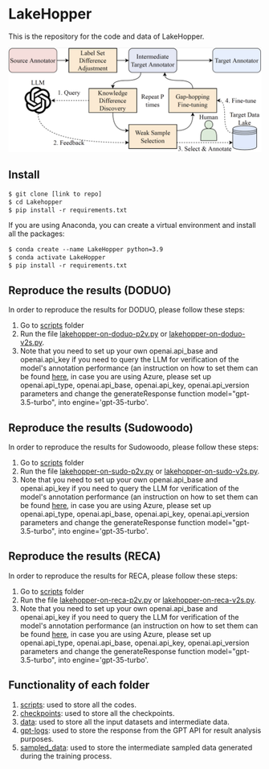 # LakeHopper
This is the repository for the code and data of LakeHopper.

![Overview of LakeHopper](./pipeline.png)

## Install

```console
$ git clone [link to repo]
$ cd Lakehopper
$ pip install -r requirements.txt 
```

If you are using Anaconda, you can create a virtual environment and install all the packages:

```console
$ conda create --name LakeHopper python=3.9
$ conda activate LakeHopper
$ pip install -r requirements.txt
```

## Reproduce the results (DODUO)

In order to reproduce the results for DODUO, please follow these steps:

1. Go to [scripts](./scripts) folder 
2. Run the file [lakehopper-on-doduo-p2v.py](./scripts/lakehopper-on-doduo-p2v.py) or [lakehopper-on-doduo-v2s.py](./scripts/lakehopper-on-doduo-v2s.py).
3. Note that you need to set up your own openai.api_base and openai.api_key if you need to query the LLM for verification of the model's annotation performance (an instruction on how to set them can be found [here](https://platform.openai.com/docs/api-reference/audio), in case you are using Azure, please set up openai.api_type, openai.api_base, openai.api_key, openai.api_version parameters and change the generateResponse function model="gpt-3.5-turbo", into engine='gpt-35-turbo'.

## Reproduce the results (Sudowoodo)

In order to reproduce the results for Sudowoodo, please follow these steps:

1. Go to [scripts](./scripts) folder 
2. Run the file [lakehopper-on-sudo-p2v.py](./scripts/lakehopper-on-sudo-p2v.py) or [lakehopper-on-sudo-v2s.py](./scripts/lakehopper-on-sudo-v2s.py).
3. Note that you need to set up your own openai.api_base and openai.api_key if you need to query the LLM for verification of the model's annotation performance (an instruction on how to set them can be found [here](https://platform.openai.com/docs/api-reference/audio), in case you are using Azure, please set up openai.api_type, openai.api_base, openai.api_key, openai.api_version parameters and change the generateResponse function model="gpt-3.5-turbo", into engine='gpt-35-turbo'.

## Reproduce the results (RECA)

In order to reproduce the results for RECA, please follow these steps:

1. Go to [scripts](./scripts) folder 
2. Run the file [lakehopper-on-reca-p2v.py](./scripts/lakehopper-on-reca-p2v.py) or [lakehopper-on-reca-v2s.py](./scripts/lakehopper-on-reca-v2s.py).
3. Note that you need to set up your own openai.api_base and openai.api_key if you need to query the LLM for verification of the model's annotation performance (an instruction on how to set them can be found [here](https://platform.openai.com/docs/api-reference/audio), in case you are using Azure, please set up openai.api_type, openai.api_base, openai.api_key, openai.api_version parameters and change the generateResponse function model="gpt-3.5-turbo", into engine='gpt-35-turbo'.

## Functionality of each folder
1. [scripts](./scripts): used to store all the codes.
2. [checkpoints](./checkpoints): used to store all the checkpoints.
3. [data](./data): used to store all the input datasets and intermediate data.
4. [gpt-logs](./gpt-logs): used to store the response from the GPT API for result analysis purposes.
5. [sampled_data](./sampled_data): used to store the intermediate sampled data generated during the training process.
